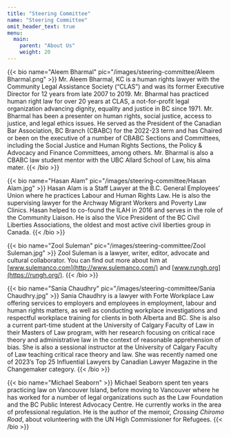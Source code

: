 ```yaml
---
title: "Steering Committee"
name: "Steering Committee"
omit_header_text: true
menu:
  main:
    parent: "About Us"
    weight: 20
---
```


{{< bio name="Aleem Bharmal" pic="/images/steering-committee/Aleem Bharmal.png" >}}
Mr. Aleem Bharmal, KC is a human rights lawyer with the Community Legal Assistance Society (“CLAS”) and was its former Executive Director for 12 years from late 2007 to 2019. Mr. Bharmal has practiced human right law for over 20 years at CLAS, a not-for-profit legal organization advancing dignity, equality and justice in BC since 1971. Mr. Bharmal has been a presenter on human rights, social justice, access to justice, and legal ethics issues. He served as the President of the Canadian Bar Association, BC Branch (CBABC) for the 2022-23 term and has Chaired or been on the executive of a number of CBABC Sections and Committees, including the Social Justice and Human Rights Sections, the Policy &amp; Advocacy and Finance Committees, among others. Mr. Bharmal is also a CBABC law student mentor with the UBC Allard School of Law, his alma mater.
{{< /bio >}}

{{< bio name="Hasan Alam" pic="/images/steering-committee/Hasan Alam.jpg" >}}
Hasan Alam is a Staff Lawyer at the B.C. General Employees’ Union where he practices Labour and Human Rights Law. He is also the supervising lawyer for the Archway Migrant Workers and Poverty Law Clinics. Hasan helped to co-found the ILAH in 2016 and serves in the role of the Community Liaison. He is also the Vice President of the BC Civil Liberties Associations, the oldest and most active civil liberties group in Canada.
{{< /bio >}}

{{< bio name="Zool Suleman" pic="/images/steering-committee/Zool Suleman.jpg" >}}
Zool Suleman is a lawyer, writer, editor, advocate and cultural collaborator. You can find out more about him at [www.sulemanco.com](http://www.sulemanco.com/) and [www.rungh.org](https://rungh.org/).
{{< /bio >}}

{{< bio name="Sania Chaudhry" pic="/images/steering-committee/Sania Chaudhry.jpg" >}}
Sania Chaudhry is a lawyer with Forte Workplace Law offering services to employers and employees in employment, labour and human rights matters, as well as conducting workplace investigations and respectful workplace training for clients in both Alberta and BC. She is also a current part-time student at the University of Calgary Faculty of Law in their Masters of Law program, with her research focusing on critical race theory and administrative law in the context of reasonable apprehension of bias. She is also a sessional instructor at the University of Calgary Faculty of Law teaching critical race theory and law. She was recently named one of 2023’s Top 25 Influential Lawyers by Canadian Lawyer Magazine in the Changemaker category.
{{< /bio >}}

{{< bio name="Michael Seaborn" >}}
Michael Seaborn spent ten years practicing law on Vancouver Island, before moving to Vancouver where he has worked for a number of legal organizations such as the Law Foundation and the BC Public Interest Advocacy Centre. He currently works in the area of professional regulation. He is the author of the memoir, _Crossing Chiromo Road_, about volunteering with the UN High Commissioner for Refugees.
{{< /bio >}}
